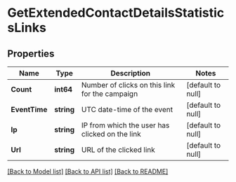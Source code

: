 # GetExtendedContactDetailsStatisticsLinks

## Properties
Name | Type | Description | Notes
------------ | ------------- | ------------- | -------------
**Count** | **int64** | Number of clicks on this link for the campaign | [default to null]
**EventTime** | **string** | UTC date-time of the event | [default to null]
**Ip** | **string** | IP from which the user has clicked on the link | [default to null]
**Url** | **string** | URL of the clicked link | [default to null]

[[Back to Model list]](../README.md#documentation-for-models) [[Back to API list]](../README.md#documentation-for-api-endpoints) [[Back to README]](../README.md)

